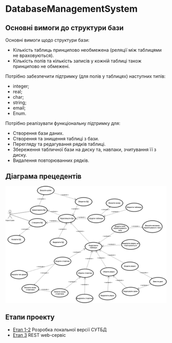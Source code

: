 # DatabaseManagementSystem

## Основні вимоги до структури бази

Основні вимоги щодо структури бази:
* Кількість таблиць принципово необмежена (реляції між таблицями не враховуються).
* Кількість полів та кількість записів у кожній таблиці також принципово не обмежені.

Потрібно забезпечити підтримку (для полів у таблицях) наступних типів:
* integer;
* real;
* char;
* string;
* email;
* Enum.

Потрібно реалізувати функціональну підтримку для:
* Створення бази даних.
* Створення та знищення таблиці з бази.
* Перегляду та редагування рядків таблиці.
* Збереження табличної бази на диску та, навпаки, зчитування її з диску.
* Видалення повторюванних рядків.

## Діаграма прецедентів

![Use-Case stage 0](img/UseCase0.png?raw=true)


## Етапи проекту

* [Етап 1-2](https://github.com/Forgefill/TTP-41_IT_Course_Project/blob/master/docs/stage%201-2.md) Розробка локальної версії СУТБД
* [Етап 3](https://github.com/Forgefill/TTP-41_IT_Course_Project/blob/master/docs/stage3.md) REST web-сервіс
